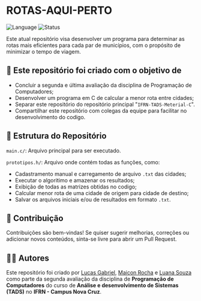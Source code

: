 # ROTAS-AQUI-PERTO

![Language](https://img.shields.io/badge/language-C-blue.svg)
![Status](https://img.shields.io/badge/status-em%20desenvolvimento-yellow)

Este atual repositório visa desenvolver um programa para determinar as rotas mais eficientes para cada par de municípios, com o propósito de minimizar o tempo de viagem. 

## 🎯 Este repositório foi criado com o objetivo de

- Concluir a segunda e última avaliação da disciplina de Programação de Computadores;
- Desenvolver um programa em C de calcular a menor rota entre cidades;
- Separar este repositório do repositório principal "`IFRN-TADS-Meterial-C`". 
- Compartilhar este repositório com colegas da equipe para facilitar no desenvolvimento do codigo.

## 📁 Estrutura do Repositório

  `main.c/`: Arquivo principal para ser executado.

  `prototipos.h/`: Arquivo onde contém todas as funções, como:
   - Cadastramento manual e carregamento de arquivo `.txt` das cidades;
   - Executar o algoritimo e amazenar os resultados;
   - Exibição de todas as matrizes obtidas no codigo;
   - Calcular menor rota de uma cidade de origem para cidade de destino;
   - Salvar os arquivos iniciais e/ou de resultados em formato `.txt`.

## 🤝 Contribuição

Contribuições são bem-vindas! Se quiser sugerir melhorias, correções ou adicionar novos conteúdos, sinta-se livre para abrir um Pull Request.

## 👨‍💻 Autores

Este repositório foi criado por [Lucas Gabriel](https://github.com/Lucasgfln), [Maicon Rocha](https://github.com/maiconroch06) e [Luana Souza](https://github.com/Luana-Souza2) como parte da segunda avaliação da disciplina de **Programação de Computadores** do curso de **Análise e desenvolvimento de Sistemas** **(TADS)** no **IFRN - Campus Nova Cruz**.
